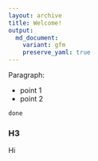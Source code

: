 ```yaml
---
layout: archive
title: Welcome!
output:
  md_document:
    variant: gfm
    preserve_yaml: true
---
```


Paragraph:

  - point 1
  - point 2

`done`

### H3

Hi
